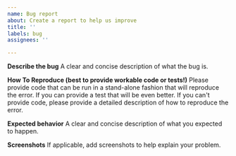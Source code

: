 ```yaml
---
name: Bug report
about: Create a report to help us improve
title: ''
labels: bug
assignees: ''

---
```


**Describe the bug**
A clear and concise description of what the bug is.

**How To Reproduce (best to provide workable code or tests!)**
Please provide code that can be run in a stand-alone fashion that will reproduce the error.
If you can provide a test that will be even better. If you can't provide code, please provide a detailed description of how to reproduce the error.

**Expected behavior**
A clear and concise description of what you expected to happen.

**Screenshots**
If applicable, add screenshots to help explain your problem.